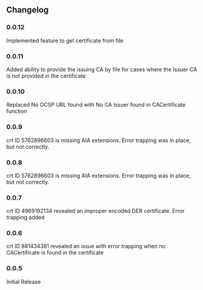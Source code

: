 ## Changelog

### 0.0.12 
Implemented feature to get certificate from file

### 0.0.11
Added ability to provide the issuing CA by file for cases where the Issuer CA is not provided in the certificate

### 0.0.10
Replaced No OCSP URL found with No CA Issuer found in CACertificate function

### 0.0.9
crt ID 5762896603 is missing AIA extensions. Error trapping was in place, but not correctly.

### 0.0.8
crt ID 5762896603 is missing AIA extensions. Error trapping was in place, but not correctly.

### 0.0.7
crt ID 4969192134 revealed an improper encoded DER certificate. Error trapping added 

### 0.0.6
crt ID 881434381 revealed an issue with error trapping when no CACertificate is found in the certificate

### 0.0.5
Initial Release
